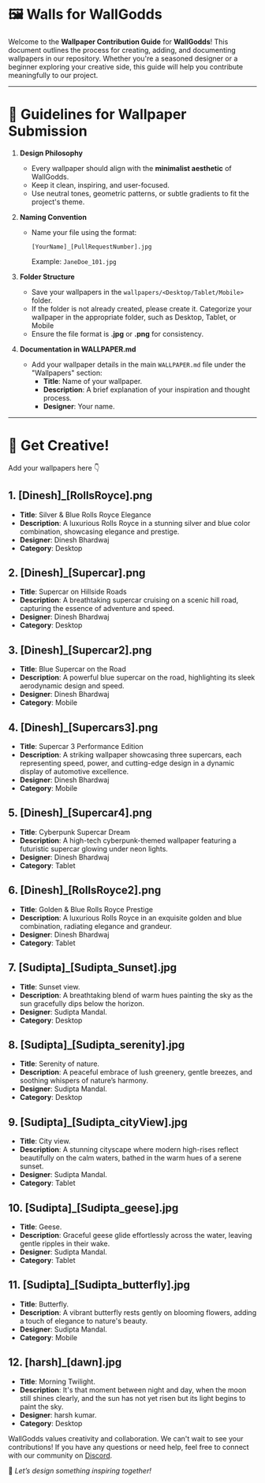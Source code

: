 # 🖼️ Walls for WallGodds  

Welcome to the **Wallpaper Contribution Guide** for **WallGodds**! This document outlines the process for creating, adding, and documenting wallpapers in our repository. Whether you're a seasoned designer or a beginner exploring your creative side, this guide will help you contribute meaningfully to our project.  

---

# 📝 Guidelines for Wallpaper Submission 

1. **Design Philosophy**  
   - Every wallpaper should align with the **minimalist aesthetic** of WallGodds.  
   - Keep it clean, inspiring, and user-focused.  
   - Use neutral tones, geometric patterns, or subtle gradients to fit the project's theme.

2. **Naming Convention**  
   - Name your file using the format:  
     ```
     [YourName]_[PullRequestNumber].jpg
     ```
     Example: `JaneDoe_101.jpg`  

3. **Folder Structure**  
   - Save your wallpapers in the `wallpapers/<Desktop/Tablet/Mobile>` folder.
   - If the folder is not already created, please create it. Categorize your wallpaper in the appropriate folder, such as Desktop, Tablet, or Mobile
   - Ensure the file format is **.jpg** or **.png** for consistency.  

4. **Documentation in WALLPAPER.md**  
   - Add your wallpaper details in the main `WALLPAPER.md` file under the "Wallpapers" section:  
     - **Title**: Name of your wallpaper.  
     - **Description**: A brief explanation of your inspiration and thought process.  
     - **Designer**: Your name.
    
---

# 👀 Get Creative!  

Add your wallpapers here 👇

<!-- 
## [YourName]_[PullRequestNumber].jpg 
  - **Title**: Name of your wallpaper.  
  - **Description**: A brief explanation of your inspiration and thought process.  
  - **Designer**: Your name.
  - **Category**: Desktop/Tablet/Mobile
-->

## 1. [Dinesh]_[RollsRoyce].png
  -  **Title**: Silver & Blue Rolls Royce Elegance
  -  **Description**: A luxurious Rolls Royce in a stunning silver and blue color combination,  showcasing elegance and prestige.
  -  **Designer**: Dinesh Bhardwaj
  -  **Category**: Desktop

## 2. [Dinesh]_[Supercar].png
  - **Title**: Supercar on Hillside Roads
  - **Description**: A breathtaking supercar cruising on a scenic hill road, capturing the essence of adventure and speed.
  - **Designer**: Dinesh Bhardwaj
  - **Category**: Desktop


## 3. [Dinesh]_[Supercar2].png
  - **Title**: Blue Supercar on the Road
  - **Description**: A powerful blue supercar on the road, highlighting its sleek aerodynamic design and speed.
  - **Designer**: Dinesh Bhardwaj
  - **Category**: Mobile


## 4. [Dinesh]_[Supercars3].png
  - **Title**: Supercar 3 Performance Edition
  - **Description**: A striking wallpaper  showcasing three supercars, each representing speed, power, and cutting-edge design in a dynamic display of automotive excellence.
  - **Designer**: Dinesh Bhardwaj
  - **Category**: Mobile

## 5. [Dinesh]_[Supercar4].png
  - **Title**: Cyberpunk Supercar Dream
  - **Description**: A high-tech cyberpunk-themed wallpaper featuring a futuristic supercar glowing under neon lights.
  - **Designer**: Dinesh Bhardwaj
  - **Category**: Tablet

## 6. [Dinesh]_[RollsRoyce2].png
  - **Title**: Golden & Blue Rolls Royce Prestige
  - **Description**: A luxurious Rolls Royce in an exquisite golden and blue combination, radiating elegance and grandeur.
  - **Designer**: Dinesh Bhardwaj
  - **Category**: Tablet

## 7. [Sudipta]_[Sudipta_Sunset].jpg 
  - **Title**: Sunset view.  
  - **Description**: A breathtaking blend of warm hues painting the sky as the sun gracefully dips below the horizon. 
  - **Designer**: Sudipta Mandal.
  - **Category**: Desktop

## 8. [Sudipta]_[Sudipta_serenity].jpg 
  - **Title**: Serenity of nature.  
  - **Description**: A peaceful embrace of lush greenery, gentle breezes, and soothing whispers of nature’s harmony.  
  - **Designer**: Sudipta Mandal.
  - **Category**: Desktop

## 9. [Sudipta]_[Sudipta_cityView].jpg 
  - **Title**: City view.  
  - **Description**: A stunning cityscape where modern high-rises reflect beautifully on the calm waters, bathed in the warm hues of a serene sunset.  
  - **Designer**: Sudipta Mandal.
  - **Category**: Tablet

## 10. [Sudipta]_[Sudipta_geese].jpg 
  - **Title**: Geese.  
  - **Description**: Graceful geese glide effortlessly across the water, leaving gentle ripples in their wake.  
  - **Designer**: Sudipta Mandal.
  - **Category**: Tablet

## 11. [Sudipta]_[Sudipta_butterfly].jpg 
  - **Title**: Butterfly.  
  - **Description**: A vibrant butterfly rests gently on blooming flowers, adding a touch of elegance to nature's beauty.  
  - **Designer**: Sudipta Mandal.
  - **Category**: Mobile


## 12. [harsh]_[dawn].jpg 
  - **Title**: Morning Twilight.  
  - **Description**: It's that moment between night and day, when the moon still shines clearly, and the sun has not yet risen but its light begins to paint the sky.  
  - **Designer**: harsh kumar.
  - **Category**: Desktop

WallGodds values creativity and collaboration. We can't wait to see your contributions! If you have any questions or need help, feel free to connect with our community on [Discord](https://discord.gg/kTQ5KWANp8).  

🌟 *Let’s design something inspiring together!*
